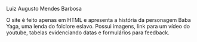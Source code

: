 Luiz Augusto Mendes Barbosa

O site é feito apenas em HTML e apresenta a história da personagem Baba Yaga, uma lenda do folclore eslavo. Possui imagens, link para um vídeo do youtube, tabelas evidenciando datas e formulários para feedback.